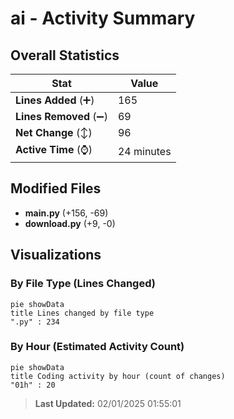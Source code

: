 # ai - Activity Summary 

## Overall Statistics

| Stat                   | Value                                                             |
| ---------------------- | ----------------------------------------------------------------- |
| **Lines Added** (➕)   | 165                                          |
| **Lines Removed** (➖) | 69                                        |
| **Net Change** (↕)    | 96                |
| **Active Time** (⌚)   | 24 minutes |


## Modified Files
- **main.py** (+156, -69)
- **download.py** (+9, -0)

## Visualizations

### By File Type (Lines Changed)

```mermaid
pie showData
title Lines changed by file type
".py" : 234
```

### By Hour (Estimated Activity Count)

```mermaid
pie showData
title Coding activity by hour (count of changes)
"01h" : 20
```


> **Last Updated:** 02/01/2025 01:55:01
